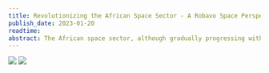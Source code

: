 ```yaml
---
title: Revolutionizing the African Space Sector - A Robavo Space Perspective
publish_date: 2023-01-20 
readtime:
abstract: The African space sector, although gradually progressing with 53 satellites launched from 15 countries as of April 2023, still faces considerable challenges such as limited indigenous expertise, heavy dependence on foreign entities like China, Europe, and the USA, and scarce space-related education. This paper explores these challenges and introduces Robavo Space Technologies, an innovative, full-stack space-as-a-service company poised to transform the African space industry. Robavo Space's strategic offerings include the development of cost-effective payloads and satellite buses, efficient launch brokerage services capitalizing on Africa's geographical advantages, and initiatives to foster space education and skills development. The company also presents a platform for data analytics using space-derived data. By enabling self-reliance, reducing costs, and cultivating a skilled workforce, Robavo Space presents a comprehensive solution with potential to reshape the African space landscape. The paper calls for further research into the impacts and scalability of this transformative approach.s.
---
```


<img src="first/rspacet.png"/>

<img src="first/rspaceo.png"/>
